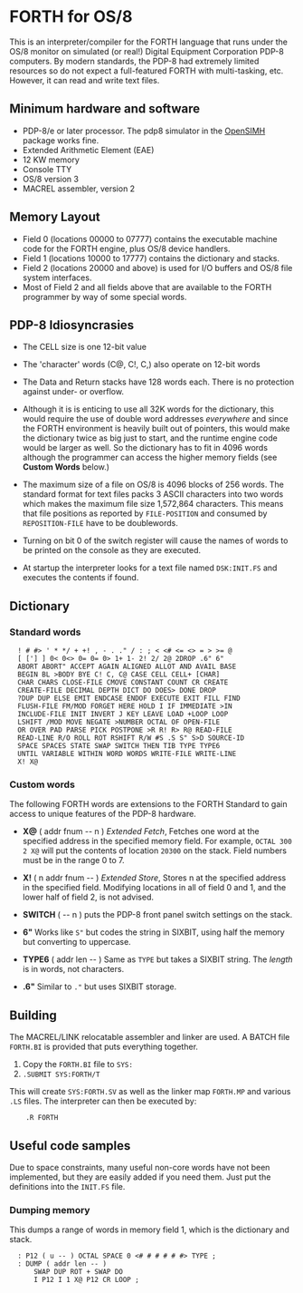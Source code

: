 # FORTH for OS/8
This is an interpreter/compiler for the FORTH language that runs under the OS/8 monitor on simulated (or real!) Digital Equipment Corporation PDP-8 computers.  By modern standards, the PDP-8 had extremely limited resources so do not expect a full-featured FORTH with multi-tasking, etc.  However, it can read and write text files.

## Minimum hardware and software
* PDP-8/e or later processor.  The pdp8 simulator in the [OpenSIMH](https://opensimh.org/) package works fine.
* Extended Arithmetic Element (EAE)
* 12 KW memory
* Console TTY
* OS/8 version 3
* MACREL assembler, version 2

## Memory Layout

* Field 0 (locations 00000 to 07777) contains the executable machine code for the FORTH engine, plus OS/8 device handlers.
* Field 1 (locations 10000 to 17777) contains the dictionary and stacks.
* Field 2 (locations 20000 and above) is used for I/O buffers and OS/8 file system interfaces.
* Most of Field 2 and all fields above that are available to the FORTH programmer by way of some special words.

## PDP-8 Idiosyncrasies
* The CELL size is one 12-bit value

* The 'character' words (C@, C!, C,) also operate on 12-bit words

* The Data and Return stacks have 128 words each.  There is no protection against under- or overflow.

* Although it is is enticing to use all 32K words for the dictionary, this would require the use of double word addresses *everywhere* and since the FORTH environment is heavily built out of pointers, this would make the dictionary twice as big just to start, and the runtime engine code would be larger as well.  So the dictionary has to fit in 4096 words although the programmer can access the higher memory fields (see **Custom Words** below.)

* The maximum size of a file on OS/8 is 4096 blocks of 256 words. The standard format for text files packs 3 ASCII characters into two words which makes the maximum file size 1,572,864 characters.  This means that file positions as reported by `FILE-POSITION` and consumed by `REPOSITION-FILE` have to be doublewords.

* Turning on bit 0 of the switch register will cause the names of words to be printed on the console as they are executed.

* At startup the interpreter looks for a text file named `DSK:INIT.FS` and executes the contents if found.

## Dictionary
### Standard words

      ! # #> ' * */ + +! , - . ." / : ; < <# <= <> = > >= @
      [ ['] ] 0< 0<> 0= 0= 0> 1+ 1- 2! 2/ 2@ 2DROP .6" 6"
      ABORT ABORT" ACCEPT AGAIN ALIGNED ALLOT AND AVAIL BASE
      BEGIN BL >BODY BYE C! C, C@ CASE CELL CELL+ [CHAR]
      CHAR CHARS CLOSE-FILE CMOVE CONSTANT COUNT CR CREATE
      CREATE-FILE DECIMAL DEPTH DICT DO DOES> DONE DROP
      ?DUP DUP ELSE EMIT ENDCASE ENDOF EXECUTE EXIT FILL FIND
      FLUSH-FILE FM/MOD FORGET HERE HOLD I IF IMMEDIATE >IN
      INCLUDE-FILE INIT INVERT J KEY LEAVE LOAD +LOOP LOOP
      LSHIFT /MOD MOVE NEGATE >NUMBER OCTAL OF OPEN-FILE
      OR OVER PAD PARSE PICK POSTPONE >R R! R> R@ READ-FILE
      READ-LINE R/O ROLL ROT RSHIFT R/W #S .S S" S>D SOURCE-ID
      SPACE SPACES STATE SWAP SWITCH THEN TIB TYPE TYPE6
      UNTIL VARIABLE WITHIN WORD WORDS WRITE-FILE WRITE-LINE
      X! X@

### Custom words
The following FORTH words are extensions to the FORTH Standard to gain access to unique features of the PDP-8 hardware.

* **X@** ( addr fnum -- n ) *Extended Fetch*, Fetches one word at the specified address in the specified memory field.  For example, `OCTAL 300 2 X@` will put the contents of location `20300` on the stack.  Field numbers must be in the range 0 to 7.

* **X!** ( n addr fnum -- ) *Extended Store*, Stores n at the specified address in the specified field.  Modifying locations in all of field 0 and 1, and the lower half of field 2, is not advised.

* **SWITCH** ( -- n ) puts the PDP-8 front panel switch settings on the stack.

* **6"** Works like `S"` but codes the string in SIXBIT, using half the memory but converting to uppercase.

* **TYPE6** ( addr len -- ) Same as `TYPE` but takes a SIXBIT string.  The *length* is in words, not characters.

* **.6"** Similar to `."` but uses SIXBIT storage. 

## Building
The MACREL/LINK relocatable assembler and linker are used.  A BATCH file `FORTH.BI` is provided that puts everything together.

1. Copy the `FORTH.BI` file to `SYS:`
2. `.SUBMIT SYS:FORTH/T`

This will create `SYS:FORTH.SV` as well as the linker map `FORTH.MP` and various `.LS` files.  The interpreter can then be executed by:

        .R FORTH

## Useful code samples
Due to space constraints, many useful non-core words have not been implemented, but they are easily added if you need them.  Just put the definitions into the `INIT.FS` file.

### Dumping memory
This dumps a range of words in memory field 1, which is the dictionary and stack.

      : P12 ( u -- ) OCTAL SPACE 0 <# # # # # #> TYPE ;
      : DUMP ( addr len -- )
          SWAP DUP ROT + SWAP DO
          I P12 I 1 X@ P12 CR LOOP ;


